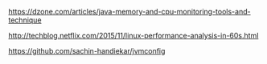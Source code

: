 
https://dzone.com/articles/java-memory-and-cpu-monitoring-tools-and-technique

http://techblog.netflix.com/2015/11/linux-performance-analysis-in-60s.html

https://github.com/sachin-handiekar/jvmconfig
